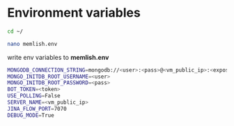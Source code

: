 # Environment variables

```bash
cd ~/

nano memlish.env
```

write env variables to **memlish.env**
```bash
MONGODB_CONNECTION_STRING=mongodb://<user>:<pass>@<vm_public_ip>:<exposed_port>/admin
MONGO_INITDB_ROOT_USERNAME=<user>
MONGO_INITDB_ROOT_PASSWORD=<pass>
BOT_TOKEN=<token>
USE_POLLING=False
SERVER_NAME=<vm_public_ip>
JINA_FLOW_PORT=7070
DEBUG_MODE=True
```